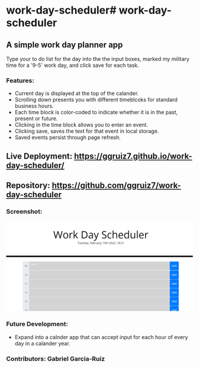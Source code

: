 # work-day-scheduler# work-day-scheduler

## A simple work day planner app

Type your to do list for the day into the the input boxes, marked my military time for a '9-5' work day, and click save for each task.

### Features:

- Current day is displayed at the top of the calander.
- Scrolling down presents you with different timeblcoks for standard business hours.
- Each time block is color-coded to indicate whether it is in the past, present or future.
- Clicking in the time block allows you to enter an event.
- Clicking save, saves the text for that event in local storage.
- Saved events persist through page refresh.

## Live Deployment: https://ggruiz7.github.io/work-day-scheduler/

## Repository: https://github.com/ggruiz7/work-day-scheduler

### Screenshot:

![image](https://github.com/ggruiz7/work-day-scheduler/blob/main/assets/images/work-day-planner.png)

### Future Development:

- Expand into a calnder app that can accept input for each hour of every day in a calander year.

### Contributors: Gabriel Garcia-Ruiz
